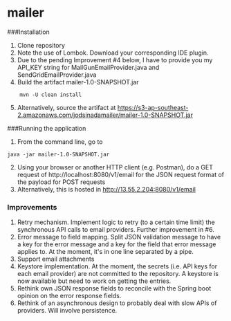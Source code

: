 # mailer

###Installation
1. Clone repository
2. Note the use of Lombok. Download your corresponding IDE plugin.
3. Due to the pending Improvement #4 below, I have to provide you my API_KEY string for MailGunEmailProvider.java and SendGridEmailProvider.java
4. Build the artifact mailer-1.0-SNAPSHOT.jar
```
    mvn -U clean install
```
5. Alternatively, source the artifact at https://s3-ap-southeast-2.amazonaws.com/jodsinadamailer/mailer-1.0-SNAPSHOT.jar

###Running the application
1. From the command line, go to
```
java -jar mailer-1.0-SNAPSHOT.jar
```
2. Using your browser or another HTTP client (e.g. Postman), do a GET request of http://localhost:8080/v1/email for the JSON request format of the payload for POST requests
3. Alternatively, this is hosted in http://13.55.2.204:8080/v1/email

### Improvements
1. Retry mechanism. Implement logic to retry (to a certain time limit) the synchronous API calls to email providers. Further improvement in #6.
2. Error message to field mapping. Split JSON validation message to have a key for the error message and a key for the field that error message applies to. At the moment, it's in one line separated by a pipe.
3. Support email attachments 
4. Keystore implementation. At the moment, the secrets (i.e. API keys for each email provider) are not committed to the repository. A keystore is now available but need to work on getting the entries.
5. Rethink own JSON response fields to reconcile with the Spring boot opinion on the error response fields.
6. Rethink of an asynchronous design to probably deal with slow APIs of providers. Will involve persistence.